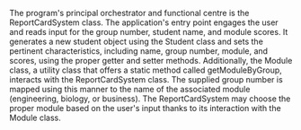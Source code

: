 The program's principal orchestrator and functional centre is the ReportCardSystem class. The application's entry point engages the user and reads input for the group number, student name, and module scores. It generates a new student object using the Student class and sets the pertinent characteristics, including name, group number, module, and scores, using the proper getter and setter methods.
Additionally, the Module class, a utility class that offers a static method called getModuleByGroup, interacts with the ReportCardSystem class. The supplied group number is mapped using this manner to the name of the associated module (engineering, biology, or business). The ReportCardSystem may choose the proper module based on the user's input thanks to its interaction with the Module class.
